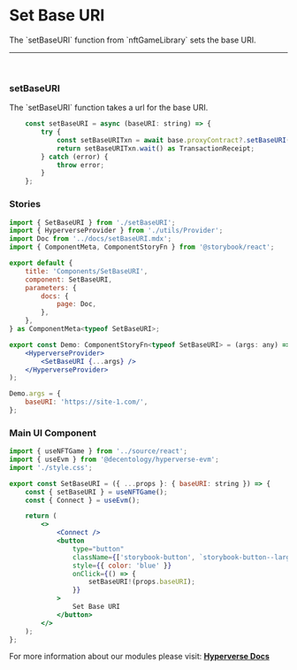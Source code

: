 # Set Base URI

<p> The `setBaseURI` function from `nftGameLibrary` sets the base URI. </p>

---

<br>

### setBaseURI

<p> The `setBaseURI` function takes a url for the base URI. </p>

```jsx
	const setBaseURI = async (baseURI: string) => {
		try {
			const setBaseURITxn = await base.proxyContract?.setBaseURI(baseURI);
			return setBaseURITxn.wait() as TransactionReceipt;
		} catch (error) {
			throw error;
		}
	};
```

### Stories

```jsx
import { SetBaseURI } from './setBaseURI';
import { HyperverseProvider } from './utils/Provider';
import Doc from '../docs/setBaseURI.mdx';
import { ComponentMeta, ComponentStoryFn } from '@storybook/react';

export default {
	title: 'Components/SetBaseURI',
	component: SetBaseURI,
	parameters: {
		docs: {
			page: Doc,
		},
	},
} as ComponentMeta<typeof SetBaseURI>;

export const Demo: ComponentStoryFn<typeof SetBaseURI> = (args: any) => (
	<HyperverseProvider>
		<SetBaseURI {...args} />
	</HyperverseProvider>
);

Demo.args = {
	baseURI: 'https://site-1.com/',
};
```

### Main UI Component

```jsx
import { useNFTGame } from '../source/react';
import { useEvm } from '@decentology/hyperverse-evm';
import './style.css';

export const SetBaseURI = ({ ...props }: { baseURI: string }) => {
	const { setBaseURI } = useNFTGame();
	const { Connect } = useEvm();

	return (
		<>
			<Connect />
			<button
				type="button"
				className={['storybook-button', `storybook-button--large`].join(' ')}
				style={{ color: 'blue' }}
				onClick={() => {
					setBaseURI!(props.baseURI);
				}}
			>
				Set Base URI
			</button>
		</>
	);
};
```

For more information about our modules please visit: [**Hyperverse Docs**](docs.hyperverse.dev)
